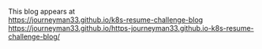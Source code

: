 This blog appears at   
https://journeyman33.github.io/k8s-resume-challenge-blog  
https://journeyman33.github.io/https-journeyman33.github.io-k8s-resume-challenge-blog/

